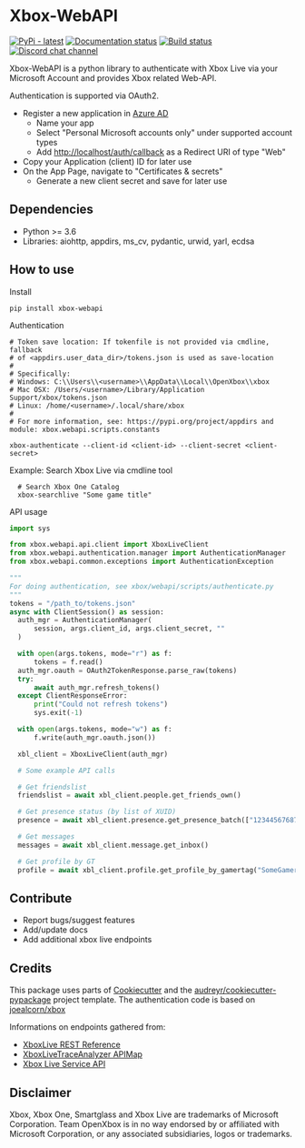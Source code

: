 # Xbox-WebAPI

[![PyPi - latest](https://pypip.in/version/xbox-webapi/badge.svg)](https://pypi.python.org/pypi/xbox-webapi/)
[![Documentation status](https://readthedocs.org/projects/xbox-webapi-python/badge/?version=latest)](http://xbox-webapi-python.readthedocs.io/en/latest/?badge=latest)
[![Build status](https://img.shields.io/github/workflow/status/OpenXbox/xbox-webapi-python/build?label=build)](https://github.com/OpenXbox/xbox-webapi-python/actions?query=workflow%3Abuild)
[![Discord chat channel](https://img.shields.io/badge/discord-OpenXbox-blue.svg)](https://openxbox.org/discord)

Xbox-WebAPI is a python library to authenticate with Xbox Live via your Microsoft Account and provides Xbox related Web-API.

Authentication is supported via OAuth2.

- Register a new application in [Azure AD](https://portal.azure.com/#blade/Microsoft_AAD_RegisteredApps/ApplicationsListBlade)
  - Name your app
  - Select "Personal Microsoft accounts only" under supported account types
  - Add <http://localhost/auth/callback> as a Redirect URI of type "Web"
- Copy your Application (client) ID for later use
- On the App Page, navigate to "Certificates & secrets"
  - Generate a new client secret and save for later use

## Dependencies

- Python >= 3.6
- Libraries: aiohttp, appdirs, ms_cv, pydantic, urwid, yarl, ecdsa

## How to use

Install

```text
pip install xbox-webapi
```

Authentication

```text
# Token save location: If tokenfile is not provided via cmdline, fallback
# of <appdirs.user_data_dir>/tokens.json is used as save-location
#
# Specifically:
# Windows: C:\\Users\\<username>\\AppData\\Local\\OpenXbox\\xbox
# Mac OSX: /Users/<username>/Library/Application Support/xbox/tokens.json
# Linux: /home/<username>/.local/share/xbox
#
# For more information, see: https://pypi.org/project/appdirs and module: xbox.webapi.scripts.constants

xbox-authenticate --client-id <client-id> --client-secret <client-secret>
```

Example: Search Xbox Live via cmdline tool

```text
  # Search Xbox One Catalog
  xbox-searchlive "Some game title"
```

API usage

```py
import sys

from xbox.webapi.api.client import XboxLiveClient
from xbox.webapi.authentication.manager import AuthenticationManager
from xbox.webapi.common.exceptions import AuthenticationException

"""
For doing authentication, see xbox/webapi/scripts/authenticate.py
"""
tokens = "/path_to/tokens.json"
async with ClientSession() as session:
  auth_mgr = AuthenticationManager(
      session, args.client_id, args.client_secret, ""
  )

  with open(args.tokens, mode="r") as f:
      tokens = f.read()
  auth_mgr.oauth = OAuth2TokenResponse.parse_raw(tokens)
  try:
      await auth_mgr.refresh_tokens()
  except ClientResponseError:
      print("Could not refresh tokens")
      sys.exit(-1)

  with open(args.tokens, mode="w") as f:
      f.write(auth_mgr.oauth.json())

  xbl_client = XboxLiveClient(auth_mgr)

  # Some example API calls

  # Get friendslist
  friendslist = await xbl_client.people.get_friends_own()

  # Get presence status (by list of XUID)
  presence = await xbl_client.presence.get_presence_batch(["12344567687845", "453486346235151"])

  # Get messages
  messages = await xbl_client.message.get_inbox()

  # Get profile by GT
  profile = await xbl_client.profile.get_profile_by_gamertag("SomeGamertag")
```

## Contribute

- Report bugs/suggest features
- Add/update docs
- Add additional xbox live endpoints

## Credits

This package uses parts of [Cookiecutter](https://github.com/audreyr/cookiecutter)
and the [audreyr/cookiecutter-pypackage](https://github.com/audreyr/cookiecutter-pypackage) project template.
The authentication code is based on [joealcorn/xbox](https://github.com/joealcorn/xbox)

Informations on endpoints gathered from:

- [XboxLive REST Reference](https://docs.microsoft.com/en-us/windows/uwp/xbox-live/xbox-live-rest/atoc-xboxlivews-reference)
- [XboxLiveTraceAnalyzer APIMap](https://github.com/Microsoft/xbox-live-trace-analyzer/blob/master/Source/XboxLiveTraceAnalyzer.APIMap.csv)
- [Xbox Live Service API](https://github.com/Microsoft/xbox-live-api)

## Disclaimer

Xbox, Xbox One, Smartglass and Xbox Live are trademarks of Microsoft Corporation. Team OpenXbox is in no way endorsed by or affiliated with Microsoft Corporation, or any associated subsidiaries, logos or trademarks.
